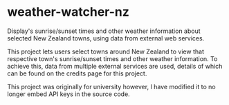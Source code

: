# weather-watcher-nz
Display's sunrise/sunset times and other weather information about selected New Zealand towns, using data from external web services.

This project lets users select towns around New Zealand to view that respective town's sunrise/sunset times and other weather information.
To achieve this, data from multiple external services are used, details of which can be found on the credits page for this project.

This project was originally for university however,
I have modified it to no longer embed API keys in the source code.
